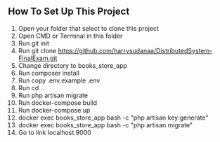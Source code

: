 ## How To Set Up This Project
1. Open your folder that select to clone this project
3. Open CMD or Terminal in this folder
4. Run git init
2. Run git clone https://github.com/harrysudanaa/DistributedSystem-FinalExam.git
4. Change directory to books_store_app
5. Run composer install
6. Run copy .env.example .env
7. Run cd ..
8. Run php artisan migrate
9. Run docker-compose build
10. Run docker-compose up
11. docker exec books_store_app bash -c "php artisan key:generate"
12. docker exec books_store_app bash -c "php artisan migrate"
13. Go to link localhost:9000
